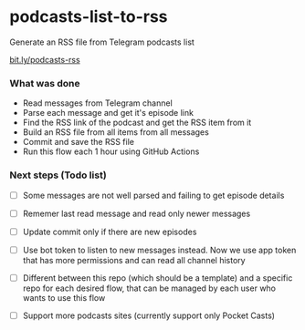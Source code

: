 # podcasts-list-to-rss

Generate an RSS file from Telegram podcasts list

[bit.ly/podcasts-rss](https://bit.ly/podcasts-rss)

### What was done

- Read messages from Telegram channel
- Parse each message and get it's episode link 
- Find the RSS link of the podcast and get the RSS item from it
- Build an RSS file from all items from all messages 
- Commit and save the RSS file 
- Run this flow each 1 hour using GitHub Actions


### Next steps (Todo list)

- [ ] Some messages are not well parsed and failing to get episode details
- [ ] Rememer last read message and read only newer messages
- [ ] Update commit only if there are new episodes 
- [ ] Use bot token to listen to new messages instead. Now we use app token that has more permissions and can read all channel history
- [ ] Different between this repo (which should be a template) and a specific repo for each desired flow, that can be managed by each user who wants to use this flow
- [ ] Support more podcasts sites (currently support only Pocket Casts)

